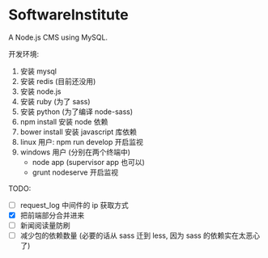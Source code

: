 # SoftwareInstitute
A Node.js CMS using MySQL.

开发环境:

1. 安装 mysql
2. 安装 redis (目前还没用)
3. 安装 node.js
4. 安装 ruby (为了 sass)
5. 安装 python (为了编译 node-sass)
6. npm install 安装 node 依赖
7. bower install 安装 javascript 库依赖
8. linux 用户: npm run develop 开启监视
9. windows 用户 (分别在两个终端中)
   + node app (supervisor app 也可以)
   + grunt nodeserve 开启监视

TODO:

- [ ] request_log 中间件的 ip 获取方式
- [x] 把前端部分合并进来
- [ ] 新闻阅读量防刷
- [ ] 减少包的依赖数量 (必要的话从 sass 迁到 less, 因为 sass 的依赖实在太恶心了)
